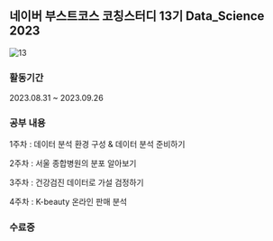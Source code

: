 ## 네이버 부스트코스 코칭스터디 13기 Data_Science 2023
![13](https://github.com/MinwooPyeon/Coaching_study_13_Data_Science_2023/assets/153968515/c4fde766-d1c2-4bf5-a537-d832ed3816f7)

### 활동기간
2023.08.31 ~ 2023.09.26

### 공부 내용
1주차 : 데이터 분석 환경 구성 & 데이터 분석 준비하기

2주차 : 서울 종합병원의 분포 알아보기

3주차 : 건강검진 데이터로 가설 검정하기

4주차 : K-beauty 온라인 판매 분석

### 수료증
